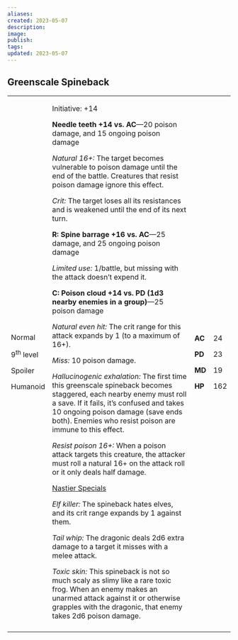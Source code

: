 ```yaml
---
aliases: 
created: 2023-05-07
description: 
image: 
publish: 
tags: 
updated: 2023-05-07
---
```


## Greenscale Spineback

<table>
<colgroup>
<col style="width: 16%" />
<col style="width: 71%" />
<col style="width: 5%" />
<col style="width: 6%" />
</colgroup>
<tbody>
<tr class="odd">
<td><p>Normal</p>
<p>9<sup>th</sup> level</p>
<p>Spoiler</p>
<p>Humanoid</p></td>
<td><p>Initiative: +14</p>
<p><strong>Needle teeth +14 vs. AC</strong>—20 poison damage, and 15
ongoing poison damage</p>
<p><em>Natural 16+:</em> The target becomes vulnerable to poison damage
until the end of the battle. Creatures that resist poison damage ignore
this effect.</p>
<p><em>Crit:</em> The target loses all its resistances and is weakened
until the end of its next turn.</p>
<p><strong>R: Spine barrage +16 vs. AC</strong>—25 damage, and 25
ongoing poison damage</p>
<p><em>Limited use:</em> 1/battle, but missing with the attack doesn’t
expend it.</p>
<p><strong>C: Poison cloud +14 vs. PD (1d3 nearby enemies in a
group)</strong>—25 poison damage</p>
<p><em>Natural even hit:</em> The crit range for this attack expands by
1 (to a maximum of 16+).</p>
<p><em>Miss:</em> 10 poison damage.</p>
<p><em>Hallucinogenic exhalation:</em> The first time this greenscale
spineback becomes staggered, each nearby enemy must roll a save. If it
fails, it’s confused and takes 10 ongoing poison damage (save ends
both). Enemies who resist poison are immune to this effect.</p>
<p><em>Resist poison 16+:</em> When a poison attack targets this
creature, the attacker must roll a natural 16+ on the attack roll or it
only deals half damage.</p>
<p><u>Nastier Specials</u></p>
<p><em>Elf killer:</em> The spineback hates elves, and its crit range
expands by 1 against them.</p>
<p><em>Tail whip:</em> The dragonic deals 2d6 extra damage to a target
it misses with a melee attack.</p>
<p><em>Toxic skin:</em> This spineback is not so much scaly as slimy
like a rare toxic frog. When an enemy makes an unarmed attack against it
or otherwise grapples with the dragonic, that enemy takes 2d6 poison
damage.</p></td>
<td><p><strong>AC</strong></p>
<p><strong>PD</strong></p>
<p><strong>MD</strong></p>
<p><strong>HP</strong></p></td>
<td><p>24</p>
<p>23</p>
<p>19</p>
<p>162</p></td>
</tr>
<tr class="even">
<td></td>
<td></td>
<td></td>
<td></td>
</tr>
</tbody>
</table>

